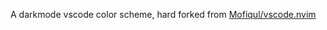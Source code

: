 A darkmode vscode color scheme, hard forked from [Mofiqul/vscode.nvim](https://github.com/Mofiqul/vscode.nvim)
